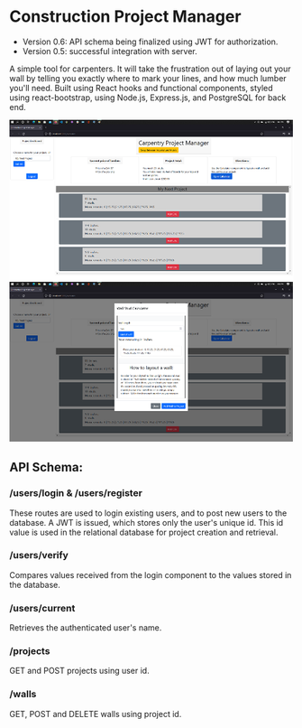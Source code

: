 # Construction Project Manager
* Version 0.6: API schema being finalized using JWT for authorization.
* Version 0.5: successful integration with server.

A simple tool for carpenters. It will take the frustration out of laying out your wall by telling you exactly where to mark your lines, and how much lumber you'll need. 
Built using React hooks and functional components, styled using react-bootstrap, using Node.js, Express.js, and PostgreSQL for back end.

![Screenshot](public/calc_main.png)
![Screenshot](public/calc_modal.png)

## API Schema:
### /users/login & /users/register
These routes are used to login existing users, and to post new users to the database. A JWT is issued, which stores only the user's unique id. This id value is used in the relational database for project creation and retrieval.
### /users/verify
Compares values received from the login component to the values stored in the database.
### /users/current
Retrieves the authenticated user's name.
### /projects
GET and POST projects using user id.
### /walls
GET, POST and DELETE walls using project id.

